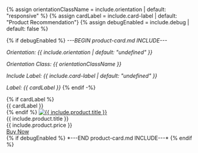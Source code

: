 {% assign orientationClassName = include.orientation | default: "responsive" %}
{% assign cardLabel = include.card-label | default: "Product Recommendation"}
{% assign debugEnabled = include.debug | default: false %}

{% if debugEnabled %}
*---BEGIN product-card.md INCLUDE---*

*Orientation: {{ include.orientation | default: "undefined" }}*

*Orientation Class: {{ orientationClassName }}*

*Include Label: {{ include.card-label | default: "undefined" }}*

*Label: {{ cardLabel }}*
{% endif -%}

<div class="product-card {{ orientationClassName }}">
    {% if cardLabel %}<div class="product-label-banner">{{ cardLabel }}</div>{% endif %}
    <a href="{{ include.product.text-link }}" target="_blank"><img src="{{ include.product.img-src }}" alt="{{ include.product.title }}" class="product-image"></a>
    <div class="product-info">
        <div class="product-title">{{ include.product.title }}</div>
        <div class="product-price">{{ include.product.price }}</div>
        <a href="{{ include.product.text-link }}" class="product-button" target="_blank">Buy Now</a>
    </div>
</div>
{% if debugEnabled %}
*---END product-card.md INCLUDE---*
{% endif %}